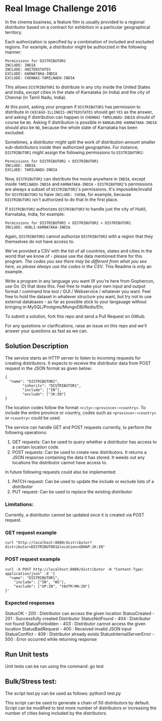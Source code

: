 # Real Image Challenge 2016

In the cinema business, a feature film is usually provided to a regional distributor based on a contract for exhibition in a particular geographical territory.

Each authorization is specified by a combination of included and excluded regions. For example, a distributor might be authorzied in the following manner:
```
Permissions for DISTRIBUTOR1
INCLUDE: INDIA
INCLUDE: UNITEDSTATES
EXCLUDE: KARNATAKA-INDIA
EXCLUDE: CHENNAI-TAMILNADU-INDIA
```
This allows `DISTRIBUTOR1` to distribute in any city inside the United States and India, *except* cities in the state of Karnataka (in India) and the city of Chennai (in Tamil Nadu, India).

At this point, asking your program if `DISTRIBUTOR1` has permission to distribute in `CHICAGO-ILLINOIS-UNITEDSTATES` should get `YES` as the answer, and asking if distribution can happen in `CHENNAI-TAMILNADU-INDIA` should of course be `NO`. Asking if distribution is possible in `BANGALORE-KARNATAKA-INDIA` should also be `NO`, because the whole state of Karnataka has been excluded.

Sometimes, a distributor might split the work of distribution amount smaller sub-distiributors inside their authorized geographies. For instance, `DISTRIBUTOR1` might assign the following permissions to `DISTRIBUTOR2`:

```
Permissions for DISTRIBUTOR2 < DISTRIBUTOR1
INCLUDE: INDIA
EXCLUDE: TAMILNADU-INDIA
```
Now, `DISTRIBUTOR2` can distribute the movie anywhere in `INDIA`, except inside `TAMILNADU-INDIA` and `KARNATAKA-INDIA` - `DISTRIBUTOR2`'s permissions are always a subset of `DISTRIBUTOR1`'s permissions. It's impossible/invalid for `DISTRIBUTOR2` to have `INCLUDE: CHINA`, for example, because `DISTRIBUTOR1` isn't authorized to do that in the first place. 

If `DISTRIBUTOR2` authorizes `DISTRIBUTOR3` to handle just the city of Hubli, Karnataka, India, for example:
```
Permissions for DISTRIBUTOR3 < DISTRIBUTOR2 < DISTRIBUTOR1
INCLUDE: HUBLI-KARNATAKA-INDIA
```
Again, `DISTRIBUTOR2` cannot authorize `DISTRIBUTOR3` with a region that they themselves do not have access to. 

We've provided a CSV with the list of all countries, states and cities in the world that we know of - please use the data mentioned there for this program. *The codes you see there may be different from what you see here, so please always use the codes in the CSV*. This Readme is only an example. 

Write a program in any language you want (If you're here from Gophercon, use Go :D) that does this. Feel free to make your own input and output format / command line tool / GUI / Webservice / whatever you want. Feel free to hold the dataset in whatever structure you want, but try not to use external databases - as far as possible stick to your langauage without bringing in MySQL/Postgres/MongoDB/Redis/Etc.

To submit a solution, fork this repo and send a Pull Request on Github. 

For any questions or clarifications, raise an issue on this repo and we'll answer your questions as fast as we can.

## Solution Description
The service starts an HTTP server to listen to incoming requests for creating distributors. It expects to receive the distributor data from POST request in the JSON format as given below:
```
{
  "name": "DISTRIBUTOR2",
        "inherits": "DISTRIBUTOR1",
        "include": ["IN"],
        "exclude": ["JK:IN"]
}
```
The location codes follow the format `<city>:<province>:<country>`. To include the entire province or country, codes such as `<province>:<country>` or `<country>` could be used.

The service can handle GET and POST requests currently, to perform the following operations:
1. GET requests: Can be used to query whether a distributor has access to a certain location code.
2. POST requests: Can be used to create new distributors. It returns a JSON response containing the data it has stored. It weeds out any locations the distributor cannot have access to.

In future following requests could also be implemented:
1. PATCH request: Can be used to update the include or exclude lists of a distributor
2. PUT request: Can be used to replace the existing distributor

### Limitations:
Currently, a distributor cannot be updated once it is created via POST request. 

### GET request example
```
curl "http://localhost:8080/distributor?distributor=DISTRIBUTOR1&location=UDHAP:JK:IN"
```

### POST request example
```
curl -X POST http://localhost:8080/distributor -H "Content-Type: application/json" -d '{
  "name": "DISTRIBUTOR1",
    "include": ["IN", "WS"],
    "exclude": ["UP:IN", "YAVTM:MH:IN"]
}'
```

### Expected responses
StatusOK - 200 : Distributor can access the given location
StatusCreated - 201 : Successfully created Distributor
StatusNotFound - 404 : Distributor not found
StatusForbidden - 403 :  Distributor cannot access the given location
StatusBadRequest - 400 : Received invalid JSON input
StatusConflict - 409 : Distributor already exists
StatusInternalServerError - 500 : Error occurred while returning response

## Run Unit tests

Unit tests can be run using the command:
go test

## Bulk/Stress test:

The script test.py can be used as follows:
python3 test.py

This script can be used to generate a chain of 50 distributors by default. Script can be modified to test more number of distributors or increasing the number of cities being included by the distributors.